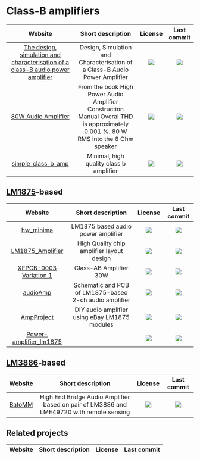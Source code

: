 # Class-B amplifiers

|Website|Short description|License|Last commit|
|:-:|:-:|:-:|:-:|
|[The design, simulation and characterisation of a class-B audio power amplifier](https://gregjolley.github.io/amplifier/)|Design, Simulation and Characterisation of a Class-B Audio Power Amplifier|![](https://flat.badgen.net/github/license/gregjolley/amplifier?label=)|![](https://flat.badgen.net/github/last-commit/gregjolley/amplifier?label=)|
|[80W Audio Amplifier](https://github.com/PeraZver/80W-Audio-Amplifier)|From the book High Power Audio Amplifier Construction Manual Overal THD is approximately 0.001 %. 80 W RMS into the 8 Ohm speaker|![](https://flat.badgen.net/github/license/PeraZver/80W-Audio-Amplifier?label=)|![](https://flat.badgen.net/github/last-commit/PeraZver/80W-Audio-Amplifier?label=)|
|[simple_class_b_amp](https://github.com/nickm1/simple_class_b_amp)|Minimal, high quality class b amplifier|![](https://flat.badgen.net/github/license/nickm1/simple_class_b_amp?label=)|![](https://flat.badgen.net/github/last-commit/nickm1/simple_class_b_amp?label=)|

## [LM1875](http://corneey.com/wBkHzj)-based
|Website|Short description|License|Last commit|
|:-:|:-:|:-:|:-:|
|[hw_minima](https://github.com/nradulovic/hw_minima)|LM1875 based audio power amplifier|![](https://flat.badgen.net/github/license/nradulovic/hw_minima?label=)|![](https://flat.badgen.net/github/last-commit/nradulovic/hw_minima?label=)|
|[LM1875_Amplifier](https://github.com/AshishCdev/LM1875_Amplifier-)|High Quality chip amplifier layout design|![](https://flat.badgen.net/github/license/AshishCdev/LM1875_Amplifier-?label=)|![](https://flat.badgen.net/github/last-commit/AshishCdev/LM1875_Amplifier-?label=)|
|[XFPCB-0003 Variation 1](https://github.com/xform3/xfpcb-0003-amp#variation-1-lm1875)|Class-AB Amplifier 30W|![](https://flat.badgen.net/github/license/nradulovic/hw_minima?label=)|![](https://flat.badgen.net/github/last-commit/nradulovic/hw_minima?label=)|
|[audioAmp](https://github.com/KIRILL70674/audioAmp)|Schematic and PCB of LM1875-based 2-ch audio amplifier|![](https://flat.badgen.net/github/license/KIRILL70674/audioAmp?label=)|![](https://flat.badgen.net/github/last-commit/KIRILL70674/audioAmp?label=)|
|[AmpProject](https://github.com/daveho/AmpProject)|DIY audio amplifier using eBay LM1875 modules|![](https://flat.badgen.net/github/license/daveho/AmpProject?label=)|![](https://flat.badgen.net/github/last-commit/daveho/AmpProject?label=)|
|[Power-amplifier_lm1875](https://github.com/succerseng/Power-amplifier_lm1875)| |![](https://flat.badgen.net/github/license/succerseng/Power-amplifier_lm1875?label=)|![](https://flat.badgen.net/github/last-commit/succerseng/Power-amplifier_lm1875?label=)|

## [LM3886](http://corneey.com/wBkFOO)-based
|Website|Short description|License|Last commit|
|:-:|:-:|:-:|:-:|
|[BatoMM](https://github.com/yu3ma/BatoMM)|High End Bridge Audio Amplifier based on pair of LM3886 and LME49720 with remote sensing|![](https://flat.badgen.net/github/license/yu3ma/BatoMM?label=)|![](https://flat.badgen.net/github/last-commit/yu3ma/BatoMM?label=)|

## Related projects
|Website|Short description|License|Last commit|
|:-:|:-:|:-:|:-:|
